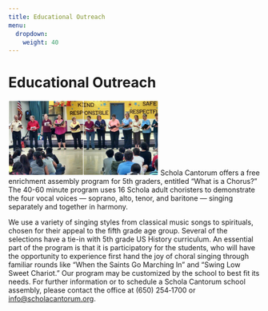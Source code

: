 ```yaml
---
title: Educational Outreach
menu:
  dropdown:
    weight: 40
---
```


# Educational Outreach

<img src="/about/outreach.png" class="floatleft">
Schola Cantorum offers a free enrichment assembly program for 5th graders,
entitled “What is a Chorus?”  The 40-60 minute program uses 16 Schola adult
choristers to demonstrate the four vocal voices — soprano, alto, tenor, and
baritone — singing separately and together in harmony.

We use a variety of singing styles from classical music songs to spirituals,
chosen for their appeal to the fifth grade age group. Several of the selections
have a tie-in with 5th grade US History curriculum.  An essential part of the
program is that it is participatory for the students, who will have the
opportunity to experience first hand the joy of choral singing through familiar
rounds like “When the Saints Go Marching In” and “Swing Low Sweet Chariot.”  Our
program may be customized by the school to best fit its needs.  For further
information or to schedule a Schola Cantorum school assembly, please contact the
office at (650) 254‑1700 or info@scholacantorum.org.
